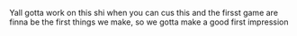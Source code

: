 Yall gotta work on this shi when you can cus this and the firsst game are finna be the first things we make, so we gotta make a good first impression
